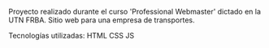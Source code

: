 Proyecto realizado durante el curso 'Professional Webmaster' dictado en la UTN FRBA. Sitio web para una empresa de transportes.

Tecnologías utilizadas: 
HTML
CSS
JS
